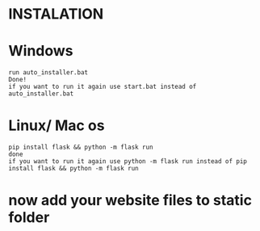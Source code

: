 # INSTALATION
#
# Windows
```
run auto_installer.bat
Done!
if you want to run it again use start.bat instead of auto_installer.bat
```
# Linux/ Mac os
```
pip install flask && python -m flask run
done
if you want to run it again use python -m flask run instead of pip install flask && python -m flask run
```

# now add your website files to static folder
